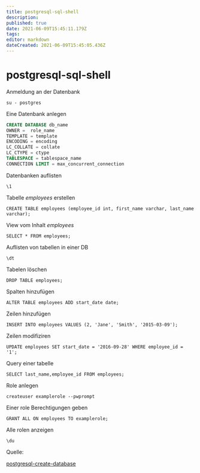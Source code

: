 ```yaml
---
title: postgresql-sql-shell
description: 
published: true
date: 2021-06-09T15:45:11.179Z
tags: 
editor: markdown
dateCreated: 2021-06-09T15:45:05.436Z
---
```


# postgresql-sql-shell

Anmeldung an der Datenbank

`su - postgres`

Eine Datenbank anlegen

```sql
CREATE DATABASE db_name
OWNER =  role_name
TEMPLATE = template
ENCODING = encoding
LC_COLLATE = collate
LC_CTYPE = ctype
TABLESPACE = tablespace_name
CONNECTION LIMIT = max_concurrent_connection
```

Datenbanken auflisten

`\1`

Tabelle _employees_ erstellen

`CREATE TABLE employees (employee_id int, first_name varchar, last_name varchar);`

View vom Inhalt _employees_

`SELECT * FROM employees;`

Auflisten von tabellen in einer DB

`\dt`

Tabelen löschen

`DROP TABLE employees;`

Spalten hinzufügen

`ALTER TABLE employees ADD start_date date;`

Zeilen hinzufügen

`INSERT INTO employees VALUES (2, 'Jane', 'Smith', '2015-03-09');`

Zeilen modifiziren

`UPDATE employees SET start_date = '2016-09-28' WHERE employee_id = '1';`

Query einer tabelle

`SELECT last_name,employee_id FROM employees;`

Role anlegen

`createuser examplerole --pwprompt`

Einer role Berechtigungen  geben

`GRANT ALL ON employees TO examplerole;`

Alle rolen anzeigen

`\du`

Quelle:

[postgresql-create-database](https://www.guru99.com/postgresql-create-database.html)
